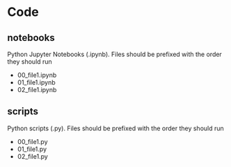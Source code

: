 # Code

## notebooks
Python Jupyter Notebooks (.ipynb). Files should be prefixed with the order they should run

- 00_file1.ipynb
- 01_file1.ipynb
- 02_file1.ipynb

## scripts
Python scripts (.py). Files should be prefixed with the order they should run

- 00_file1.py
- 01_file1.py
- 02_file1.py
